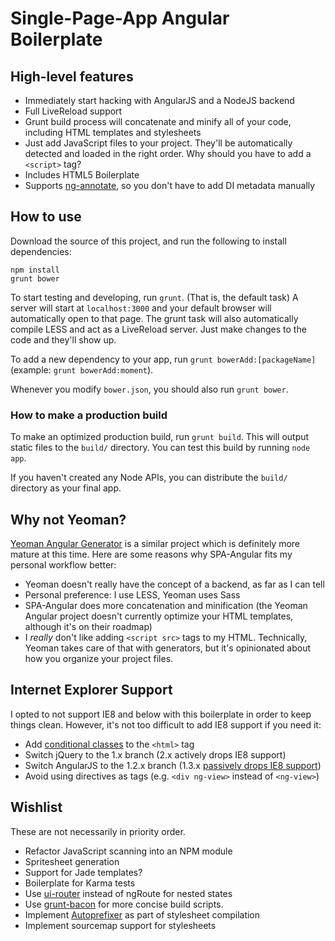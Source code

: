 # Single-Page-App Angular Boilerplate

## High-level features

- Immediately start hacking with AngularJS and a NodeJS backend
- Full LiveReload support
- Grunt build process will concatenate and minify all of your code, including HTML templates and stylesheets
- Just add JavaScript files to your project. They'll be automatically detected and loaded in the right order. Why should you have to add a `<script>` tag?
- Includes HTML5 Boilerplate
- Supports [ng-annotate](https://github.com/olov/ng-annotate), so you don't have to add DI metadata manually

## How to use

Download the source of this project, and run the following to install dependencies:

    npm install
    grunt bower

To start testing and developing, run `grunt`. (That is, the default task) A server will start at `localhost:3000` and your default browser will automatically open to that page. The grunt task will also automatically compile LESS and act as a LiveReload server. Just make changes to the code and they'll show up.

To add a new dependency to your app, run `grunt bowerAdd:[packageName]` (example: `grunt bowerAdd:moment`).

Whenever you modify `bower.json`, you should also run `grunt bower`.

### How to make a production build

To make an optimized production build, run `grunt build`. This will output static files to the `build/` directory. You can test this build by running `node app`.

If you haven't created any Node APIs, you can distribute the `build/` directory as your final app.

## Why not Yeoman?

[Yeoman Angular Generator](https://github.com/yeoman/generator-angular) is a similar project which is definitely more mature at this time. Here are some reasons why SPA-Angular fits my personal workflow better:

- Yeoman doesn't really have the concept of a backend, as far as I can tell
- Personal preference: I use LESS, Yeoman uses Sass
- SPA-Angular does more concatenation and minification (the Yeoman Angular project doesn't currently optimize your HTML templates, although it's on their roadmap)
- I *really* don't like adding `<script src>` tags to my HTML. Technically, Yeoman takes care of that with generators, but it's opinionated about how you organize your project files.

## Internet Explorer Support

I opted to not support IE8 and below with this boilerplate in order to keep things clean. However, it's not too difficult to add IE8 support if you need it:

- Add [conditional classes](http://www.paulirish.com/2008/conditional-stylesheets-vs-css-hacks-answer-neither/) to the `<html>` tag
- Switch jQuery to the 1.x branch (2.x actively drops IE8 support)
- Switch AngularJS to the 1.2.x branch (1.3.x [passively drops IE8 support](http://blog.angularjs.org/2013/12/angularjs-13-new-release-approaches.html))
- Avoid using directives as tags (e.g. `<div ng-view>` instead of `<ng-view>`)

## Wishlist

These are not necessarily in priority order.

- Refactor JavaScript scanning into an NPM module
- Spritesheet generation
- Support for Jade templates?
- Boilerplate for Karma tests
- Use [ui-router](https://github.com/angular-ui/ui-router) instead of ngRoute for nested states
- Use [grunt-bacon](https://github.com/DallonF/grunt-bacon) for more concise build scripts.
- Implement [Autoprefixer](https://github.com/ai/autoprefixer) as part of stylesheet compilation
- Implement sourcemap support for stylesheets
